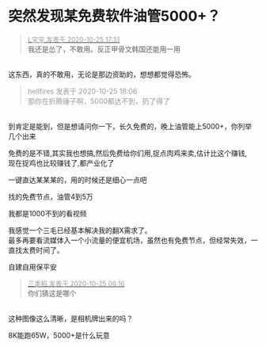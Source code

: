 # 突然发现某免费软件油管5000+？


<div class="quote"><blockquote><font size="2"><a href="https://www.hostloc.com/forum.php?mod=redirect&amp;goto=findpost&amp;pid=9350567&amp;ptid=758323" target="_blank"><font color="#999999">L宝宝 发表于 2020-10-25 17:51</font></a></font><br />
我还是怂了，不敢用。反正甲骨文韩国还能用一用</blockquote></div><br />
这东西，真的不敢用，无论是那边资助的，想想都觉得恐怖。<img id="aimg_E7aoJ" onclick="zoom(this, this.src, 0, 0, 0)" class="zoom" src="https://cdn.jsdelivr.net/gh/hishis/forum-master/public/images/patch.gif" onmouseover="img_onmouseoverfunc(this)" onload="thumbImg(this)" border="0" alt="" />

<div class="quote"><blockquote><font color="#999999">hellfires 发表于 2020-10-25 18:06</font><br />
<font color="#999999">那你在折腾锤子啊，5000都达不到，扔了得了</font></blockquote></div><br />
到肯定是能到，但是想请问你一下，长久免费的，晚上油管能上5000+，你列举几个出来

免费的是不错,其实我也想搞,然后免费给你们用,捉点肉鸡来卖,估计比这个赚钱,<br />
现在捉鸡也比较赚钱了,都产业化了

一键直达某某某的，用的时候还是细心一点吧

找的免费节点，油管4到5万<br />
<img id="aimg_OvVuU" onclick="zoom(this, this.src, 0, 0, 0)" class="zoom" src="https://img.tool22.com/image/5f9552fc0bed8.jpg" onmouseover="img_onmouseoverfunc(this)" onload="thumbImg(this)" border="0" alt="" /><br />
<img id="aimg_yncQN" onclick="zoom(this, this.src, 0, 0, 0)" class="zoom" src="https://img.tool22.com/image/5f9554004ccbf.jpg" onmouseover="img_onmouseoverfunc(this)" onload="thumbImg(this)" border="0" alt="" /><img id="aimg_SxrGX" onclick="zoom(this, this.src, 0, 0, 0)" class="zoom" src="https://cdn.jsdelivr.net/gh/hishis/forum-master/public/images/patch.gif" onmouseover="img_onmouseoverfunc(this)" onload="thumbImg(this)" border="0" alt="" />

我都是1000不到的看视频

我感觉一个三毛已经基本解决我的翻X需求了。<br />
最多再要看流媒体入一个小流量的便宜机场，虽然也有免费节点，但经常失效，一直找太费时间了。

自建自用保平安

<div class="quote"><blockquote><font size="2"><a href="https://www.hostloc.com/forum.php?mod=redirect&amp;goto=findpost&amp;pid=9350657&amp;ptid=758323" target="_blank"><font color="#999999">三季稻 发表于 2020-10-25 06:16</font></a></font><br />
你们猜这是哪个</blockquote></div><br />
这种图像这么清晰，是相机牌出来的吗？

<img src="static/image/smiley/default/lol.gif" smilieid="12" border="0" alt="" />8K能跑65W，5000+是什么玩意
